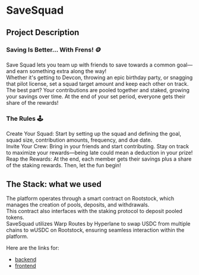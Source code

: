 # SaveSquad

## Project Description

### Saving Is Better… With Frens! 🪙
Save Squad lets you team up with friends to save towards a common goal—and earn something extra along the way!<br />
Whether it's getting to Devcon, throwing an epic birthday party, or snagging that pilot license, set a squad target amount and keep each other on track.<br /> 
The best part? Your contributions are pooled together and staked, growing your savings over time. At the end of your set period, everyone gets their share of the rewards!<br />

### The Rules 🕹️
Create Your Squad: Start by setting up the squad and defining the goal, squad size, contribution amounts, frequency, and due date.<br />
Invite Your Crew: Bring in your friends and start contributing. Stay on track to maximize your rewards—being late could mean a deduction in your prize!<br />
Reap the Rewards: At the end, each member gets their savings plus a share of the staking rewards. Then, let the fun begin!<br />

## The Stack: what we used

The platform operates through a smart contract on Rootstock, which manages the creation of pools, deposits, and withdrawals.<br />
This contract also interfaces with the staking protocol to deposit pooled tokens.<br />
SaveSquad utilizes Warp Routes by Hyperlane to swap USDC from multiple chains to wUSDC on Rootstock, ensuring seamless interaction within the platform.<br />

Here are the links for:
- [backend]()
- [frontend]()



